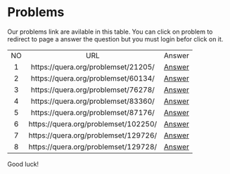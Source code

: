 # Problems
Our problems link are avilable in this table. You can click on problem to redirect to page a answer the question but you must login befor click on it.

<table border="0" cellspacing="0" cellpadding="0" align="center">
                <tr>
                    <td align="center">
                        NO
                    </td>
                    <td align="center">
                        URL
                    </td>
                    <td align="center">
                        Answer
                    </td>
                </tr>
        <tr>
            <td align="center">
                1
            </td>
            <td align="center">
                https://quera.org/problemset/21205/
            </td>
            <td align="center">
                <a href='https://github.com/myp79/Quera-Problem-Solution/tree/main/Technology/21205'>Answer</a>
            </td>
        </tr>
            <tr>
            <td align="center">
                2
            </td>
            <td align="center">
                https://quera.org/problemset/60134/
            </td>
            <td align="center">
                <a href='https://github.com/myp79/Quera-Problem-Solution/tree/main/Technology/60134'>Answer</a>
            </td>
        </tr>
            <tr>
            <td align="center">
                3
            </td>
            <td align="center">
                https://quera.org/problemset/76278/
            </td>
            <td align="center">
                <a href='https://github.com/myp79/Quera-Problem-Solution/tree/main/Technology/76278'>Answer</a>
            </td>
        </tr>
            <tr>
            <td align="center">
                4
            </td>
            <td align="center">
                https://quera.org/problemset/83360/
            </td>
            <td align="center">
                <a href='https://github.com/myp79/Quera-Problem-Solution/tree/main/Technology/83360'>Answer</a>
            </td>
        </tr>
            <tr>
            <td align="center">
                5
            </td>
            <td align="center">
                https://quera.org/problemset/87176/
            </td>
            <td align="center">
                <a href='https://github.com/myp79/Quera-Problem-Solution/tree/main/Technology/87176'>Answer</a>
            </td>
        </tr>
            <tr>
            <td align="center">
                6
            </td>
            <td align="center">
                https://quera.org/problemset/102250/
            </td>
            <td align="center">
                <a href='https://github.com/myp79/Quera-Problem-Solution/tree/main/Technology/102250'>Answer</a>
            </td>
        </tr>
            <tr>
            <td align="center">
                7
            </td>
            <td align="center">
                https://quera.org/problemset/129726/
            </td>
            <td align="center">
                <a href='https://github.com/myp79/Quera-Problem-Solution/tree/main/Technology/129726'>Answer</a>
            </td>
        </tr>
            <tr>
            <td align="center">
                8
            </td>
            <td align="center">
                https://quera.org/problemset/129728/
            </td>
            <td align="center">
                <a href='https://github.com/myp79/Quera-Problem-Solution/tree/main/Technology/129728'>Answer</a>
            </td>
        </tr>
            </table>
Good luck!